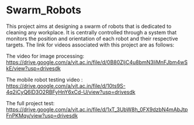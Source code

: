 # Swarm_Robots
This project aims at designing a swarm of robots that is dedicated to cleaning any workplace. 
It is centrally controlled through a system that monitors the position and orientation of each robot and their respective targets.
The link for videos associated with this project are as follows:

The video for image processing: https://drive.google.com/a/vit.ac.in/file/d/0B80ZljC4u8bmN3liMnFJbm4wSkE/view?usp=drivesdk

The mobile robot testing video : https://drive.google.com/a/vit.ac.in/file/d/10ts9S-4q2iCyQ6lD3O2RBFyHnY6xCd-U/view?usp=drivesdk

The full project test: https://drive.google.com/a/vit.ac.in/file/d/1xT_3UbW8h_0FX9dzbN4mAbJtpFnPKMqy/view?usp=drivesdk
